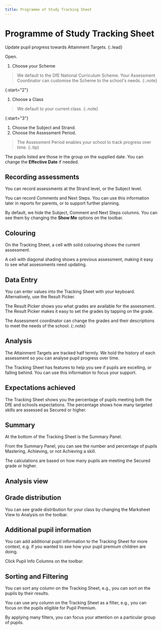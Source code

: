 ```yaml
---
title: Programme of Study Tracking Sheet
---
```


# Programme of Study Tracking Sheet

Update pupil progress towards Attainment Targets.
{:.lead}

Open.

1. Choose your Scheme

> We default to the DfE National Curriculum Scheme. Your Assessment Coordinator can customise the Scheme to the school's needs.
{:.note}

{:start="2"}

1. Choose a Class

> We default to your current class.
{:.note}

{:start="3"}

1. Choose the Subject and Strand.
1. Choose the Assessment Period.

> The Assessment Period enables your school to track progress over time.
{:.tip}

The pupils listed are those in the group on the supplied date. You can change the **Effective Date** if needed.

## Recording assessments

You can record assessments at the Strand level, or the Subject level.

You can record Comments and Next Steps. You can use this information later in reports for parents, or to support further planning.

By default, we hide the Subject, Comment and Next Steps columns. You can see them by changing the **Show Me** options on the toolbar.

## Colouring

On the Tracking Sheet, a cell with solid colouring shows the current assessment.

A cell with diagonal shading shows a previous assessment, making it easy to see what assessments need updating.

## Data Entry

You can enter values into the Tracking Sheet with your keyboard. Alternatively, use the Result Picker.

The Result Picker shows you what grades are available for the assessment. The Result Picker makes it easy to set the grades by tapping on the grade.

The Assessment coordinator can change the grades and their descriptions to meet the needs of the school.
{:.note}

## Analysis

The Attainment Targets are tracked half termly. We hold the history of each assessment so you can analyse pupil progress over time.

The Tracking Sheet has features to help you see if pupils are excelling, or falling behind. You can use this information to focus your support.

## Expectations achieved

The Tracking Sheet shows you the percentage of pupils meeting both the DfE and schools expectations. The percentage shows how many targeted skills are assessed as Secured or higher.

## Summary

At the bottom of the Tracking Sheet is the Summary Panel.

From the Summary Panel, you can see the number and percentage of pupils Mastering, Achieving, or not Achieving a skill.

The calculations are based on how many pupils are meeting the Secured grade or higher.

## Analysis view

## Grade distribution

You can see grade distribution for your class by changing the Marksheet View to Analysis on the toolbar.

## Additional pupil information

You can add additional pupil information to the Tracking Sheet for more context, e.g. if you wanted to see how your pupil premium children are doing.

Click Pupil Info Columns on the toolbar.

## Sorting and Filtering

You can sort any column on the Tracking Sheet, e.g., you can sort on the pupils by their results.

You can use any column on the Tracking Sheet as a filter, e.g., you can focus on the pupils eligible for Pupil Premium.

By applying many filters, you can focus your attention on a particular group of pupils.